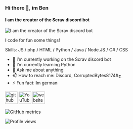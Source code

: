 ### Hi there 👋, im Ben
#### I am the creator of the Scrav discord bot
![I am the creator of the Scrav discord bot](https://media.discordapp.net/attachments/1006197042118406238/1006941096254902437/Scrav.png?width=887&height=444)

I code for fun some things!

Skills: JS / php / HTML / Python / Java / Node.JS / C# / CSS

- 🔭 I’m currently working on the Scrav discord bot 
- 🌱 I’m currently learning Python 
- 💬 Ask me about anything 
- 📫 How to reach me: Discord, CorruptedBytesج#8174 
- ⚡ Fun fact: Im german 


[<img src='https://cdn.jsdelivr.net/npm/simple-icons@3.0.1/icons/github.svg' alt='github' height='40'>](https://github.com/PServerYT)  [<img src='https://cdn.jsdelivr.net/npm/simple-icons@3.0.1/icons/youtube.svg' alt='YouTube' height='40'>](https://www.youtube.com/channel/UCADgxyRpu3VtSpV67lcNxDQ)  [<img src='https://cdn.jsdelivr.net/npm/simple-icons@3.0.1/icons/icloud.svg' alt='website' height='40'>](http://scrav.tk)  


![GitHub metrics](https://metrics.lecoq.io/PServerYT)  

![Profile views](https://gpvc.arturio.dev/PServerYT)  
